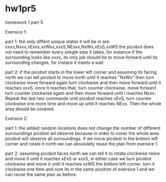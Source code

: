# hw1pr5
homework 1 part 5

Exersice 1:

part 1: the only diffent unique states it will be in are:
xxxx,Nxxx,xExxx,xxWxx,xxxS,NExxx,NxWx,xExS,xxWS
the picobot does not need to remember every simgle step it takes, for instance if the surrounding looks like xxxx, its only job should be to move forward until its surrounding changes, for instace it meets a wall

part 2: if the picobot starts in the lower left corner and assuming its facing north we can tell picobot to move north until it reaches "NxWx" then turn clockwise move forward again turn clockwise and then move forward until it reaches xxxS. once it reaches that, turn counter clockwise, move forward turn counter clockwise again and then move forward until i reaches Nxxx. Repeat the last two commands until picobot reaches xExS, turn counter clockwise one more time and move up until it reaches NExx. Then the whole area should be covered.


Exersice 2:

part 1: the added random locations does not change the number of different surroundings picobot wil observe because in order to cover the whole area picobot will observe all surroundings.
if we move picobot in the bottom left corner and rotate it north we can absolutely reuse the plan from exersice 1

part 2: assuming picobot faces north we can tell it to rotate clockwise twice and move it until it reaches xExS or xxxS, in either case we turn picobot clockwise and move it until it reaches xxWS the bottom left corner. turn it clockwise one time and now its in the same position of exersice 1 and we can reuse the same plan as before.
